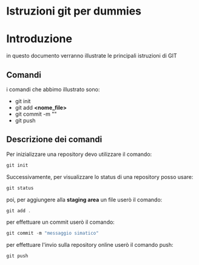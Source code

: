 # Istruzioni git per dummies 

# Introduzione 
in questo documento verranno illustrate le principali istruzioni di GIT

## Comandi
i comandi che abbimo illustrato sono:

- git init
- git add **<nome_file>**
- git commit -m "**<messaggio>**"
- git push

## Descrizione dei comandi
Per inizializzare una repository devo utilizzare il comando:

```powershell
git init
```

Successivamente, per visualizzare lo status di una repository posso usare:

```powershell
git status
```

poi, per aggiungere alla **staging area** un file userò il comando:

```powershell
git add .
```

per effettuare un commit userò il comando:

```powershell
git commit -m "messaggio simatico"
```

per effettuare l'invio sulla repository online userò il comando push:

```powershell
git push
```






